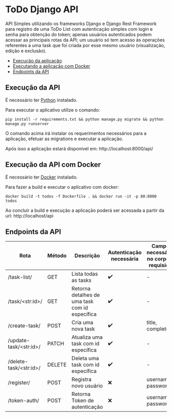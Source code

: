 # ToDo Django API
API Simples utilizando os frameworks Django e Django Rest Framework para registro de uma ToDo List com autenticação simples com login e senha para obtenção do token; apenas usuários autenticados podem acessar as principais rotas da API; um usuário só tem acesso às operações referentes a uma task que foi criada por esse mesmo usuário (visualização, edição e exclusão).

- [Execução da aplicação](#execução-da-api)
- [Executando a aplicação com Docker](#execução-da-api-com-docker)
- [Endpoints da API](#endpoints-da-api)

## Execução da API

É necessário ter [Python](https://www.python.org/downloads/release/python-382/) instalado.

Para executar o aplicativo utilize o comando:

```
pip install -r requirements.txt && python manage.py migrate && python manage.py runserver
```

O comando acima irá instalar os requerimentos necessários para a aplicação, efetuar as migrations e executar a aplicação.

Após isso a aplicação estará disponível em: http://localhost:8000/api/

## Execução da API com Docker

É necessário ter [Docker](https://www.docker.com/products/docker-desktop) instalado.

Para fazer a build e executar o aplicativo com docker:

```
docker build -t todos -f Dockerfile . && docker run -it -p 80:8000 todos
```

Ao concluir a build e execução a aplicação poderá ser acessada a partir da url: http://localhost/api

## Endpoints da API

| Rota                    | Método | Descrição                                      | Autenticação necessária | Campos necessários no corpo da requisição |
| ----------------------- | ------ | ---------------------------------------------- | ----------------------- | ----------------------------------------- |
| /task-list/             | GET    | Lista todas as tasks                           | :heavy_check_mark:      | -                                         |
| /task/\<str:id>/        | GET    | Retorna detalhes de uma task com id específica | :heavy_check_mark:      | -                                         |
| /create-task/           | POST   | Cria uma nova task                             | :heavy_check_mark:      | title, completed                          |
| /update-task/\<str:id>/ | PATCH  | Atualiza uma task com id específica            | :heavy_check_mark:      | -                                         |
| /delete-task/\<str:id>/ | DELETE | Deleta uma task com id específica              | :heavy_check_mark:      | -                                         |
| /register/              | POST   | Registra novo usuário                          | :x:                     | username, password                        |
| /token-auth/            | POST   | Retorna Token de autenticação                  | :x:                     | username, password                        |
